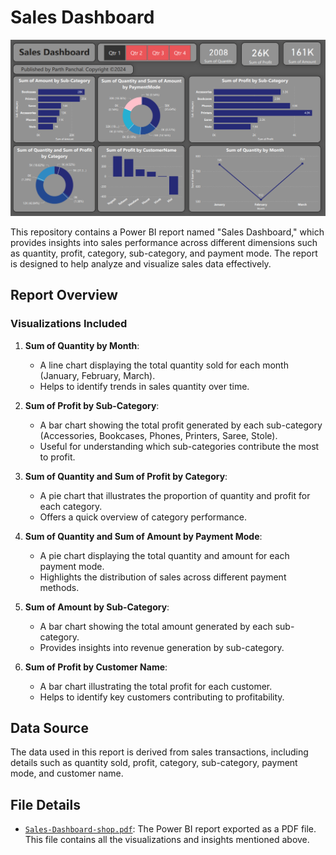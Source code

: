 # Sales Dashboard

![Dashboard Screenshot](report.png)

This repository contains a Power BI report named "Sales Dashboard," which provides insights into sales performance across different dimensions such as quantity, profit, category, sub-category, and payment mode. The report is designed to help analyze and visualize sales data effectively.

## Report Overview

### Visualizations Included

1. **Sum of Quantity by Month**:
   - A line chart displaying the total quantity sold for each month (January, February, March).
   - Helps to identify trends in sales quantity over time.

2. **Sum of Profit by Sub-Category**:
   - A bar chart showing the total profit generated by each sub-category (Accessories, Bookcases, Phones, Printers, Saree, Stole).
   - Useful for understanding which sub-categories contribute the most to profit.

3. **Sum of Quantity and Sum of Profit by Category**:
   - A pie chart that illustrates the proportion of quantity and profit for each category.
   - Offers a quick overview of category performance.

4. **Sum of Quantity and Sum of Amount by Payment Mode**:
   - A pie chart displaying the total quantity and amount for each payment mode.
   - Highlights the distribution of sales across different payment methods.

5. **Sum of Amount by Sub-Category**:
   - A bar chart showing the total amount generated by each sub-category.
   - Provides insights into revenue generation by sub-category.

6. **Sum of Profit by Customer Name**:
   - A bar chart illustrating the total profit for each customer.
   - Helps to identify key customers contributing to profitability.

## Data Source

The data used in this report is derived from sales transactions, including details such as quantity sold, profit, category, sub-category, payment mode, and customer name.

## File Details

- [`Sales-Dashboard-shop.pdf`](Sales-Dashboard-shop.pdf): The Power BI report exported as a PDF file. This file contains all the visualizations and insights mentioned above.

